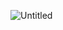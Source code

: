 ![Untitled](https://github.com/maehnoor16/DSA_Bet-Club/assets/96993976/ca390dd6-306e-480c-abb2-3f14f4b6f97b)

